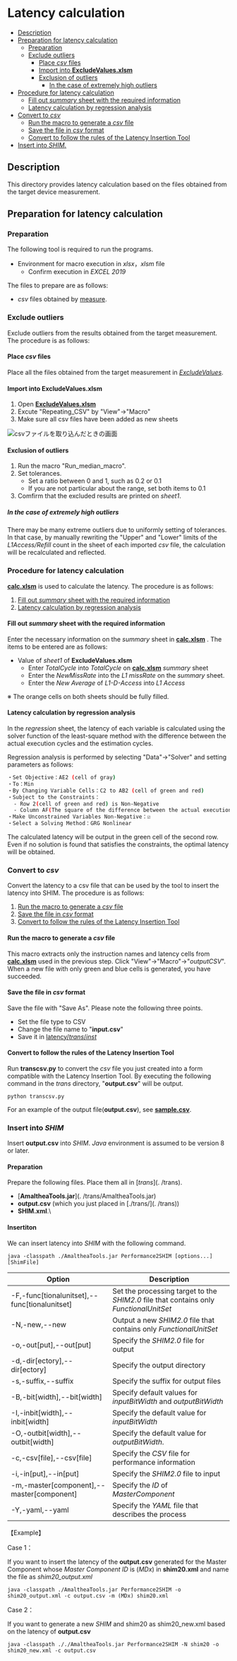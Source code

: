 # Latency calculation


  - [Description](#description)
  - [Preparation for latency calculation](#preparation-for-latency-calculation)
    - [Preparation](#preparation)
    - [Exclude outliers](#exclude-outliers)
      - [Place *csv* files](#place-csv-files)
      - [Import into **ExcludeValues.xlsm**](#import-into-excludevaluesxlsm)
      - [Exclusion of outliers](#exclusion-of-outliers)
        - [In the case of extremely high outliers](#in-the-case-of-extremely-high-outliers)
  - [Procedure for latency calculation](#procedure-for-latency-calculation)
      - [Fill out *summary* sheet with the required information](#fill-out-summary-sheet-with-the-required-information)
      - [Latency calculation by regression analysis](#latency-calculation-by-regression-analysis)
  - [Convert to *csv*](#convert-to-csv)
      - [Run the macro to generate a *csv* file](#run-the-macro-to-generate-a-csv-file)
      - [Save the file in *csv* format](#save-the-file-in-csv-format)
      - [Convert to follow the rules of the Latency Insertion Tool](#convert-to-follow-the-rules-of-the-latency-insertion-tool)
  - [Insert into  *SHIM*.](#insert-into--shim)

## Description

This directory provides latency calculation based on the files obtained from the target device measurement.

## Preparation for latency calculation
### Preparation

The following tool is required to run the programs.

+ Environment for macro execution in *xlsx*，*xlsm* file
  + Confirm execution in *EXCEL 2019*

The files to prepare are as follows:

+ *csv* files obtained by [measure](../measure).

### Exclude outliers

Exclude outliers from the results obtained from the target measurement. 
The procedure is as follows:

#### Place *csv* files

Place all the files obtained from the target measurement in [*ExcludeValues*](/ExcludeValues).

#### Import into **ExcludeValues.xlsm** 

1. Open [**ExcludeValues.xlsm**](/ExcludeValues/ExcludeValues.xlsm) 
2. Excute "Repeating_CSV" by "View"->"Macro"
3. Make sure all csv files have been added as new sheets

![csvファイルを取り込んだときの画面](../images/csv.bmp)

#### Exclusion of outliers

1. Run the macro "Run_median_macro".
2. Set tolerances.
   + Set a ratio between 0 and 1, such as 0.2 or 0.1
   + If you are not particular about the range, set both items to 0.1
3. Comfirm that the excluded results are printed on *sheet1*.

##### In the case of extremely high outliers

There may be many extreme outliers due to uniformly setting of tolerances.
In that case, by manually rewriting the "Upper" and "Lower" limits of the *L1Access/Refill* count in the sheet of each imported *csv* file, the calculation will be recalculated and reflected.

### Procedure for latency calculation

[**calc.xlsm**](/calc.xlsm) is used to calculate the latency. 
The procedure is as follows:

1. [Fill out *summary* sheet with the required information](#fill-out-summary-sheet-with-the-required-information)
2. [Latency calculation by regression analysis](#latency-calculation-by-regression-analysis)

#### Fill out *summary* sheet with the required information

Enter the necessary information on the *summary* sheet in [**calc.xlsm**](/calc.xlsm) .
The items to be entered are as follows:

+ Value of *sheet1* of **ExcludeValues.xlsm**
  + Enter *TotalCycle* into *TotalCycle* on [**calc.xlsm**](/calc.xlsm) *summary* sheet
  + Enter the *NewMissRate* into the *L1 missRate* on the *summary* sheet.
  + Enter the *New Average* of *L1-D-Access* into *L1 Access*

※ The orange cells on both sheets should be fully filled.

#### Latency calculation by regression analysis

In the *regression* sheet, the latency of each variable is calculated using the solver function of the least-square method with the difference between the actual execution cycles and the estimation cycles.

Regression analysis is performed by selecting "Data"->"Solver" and setting parameters as follows:

```bash
・Set Objective：AE2 (cell of gray)
・To：Min
・By Changing Variable Cells：C2 to AB2 (cell of green and red)
・Subject to the Constraints：
  - Row 2(cell of green and red) is Non-Negative
  - Column AF(The square of the difference between the actual execution cycle and the estimation cycle) is within ±0.2
・Make Unconstrained Variables Non-Negative：☑
・Select a Solving Method：GRG Nonlinear
```

The calculated latency will be output in the green cell of the second row.
Even if no solution is found that satisfies the constraints, the optimal latency will be obtained.

### Convert to *csv*

Convert the latency to a csv file that can be used by the tool to insert the latency into SHIM. 
The procedure is as follows:

1. [Run the macro to generate a *csv* file](#run-the-macro-to-generate-a-csv-file)
2. [Save the file in *csv* format](#save-the-file-in-csv-format)
3. [Convert to follow the rules of the Latency Insertion Tool](#convert-to-follow-the-rules-of-the-latency-insertion-tool)

#### Run the macro to generate a *csv* file

This macro extracts only the instruction names and latency cells from [**calc.xlsm**](/calc.xlsm) used in the previous step.
Click "View"->"Macro"->"*outputCSV*". 
When a new file with only green and blue cells is generated, you have succeeded.

#### Save the file in *csv* format

Save the file with "Save As". Please note the following three points.

+ Set the file type to CSV
+ Change the file name to "**input.csv**"
+ Save it in [latency/*trans*/*inst*](trans/inst)

#### Convert to follow the rules of the Latency Insertion Tool

Run **transcsv.py** to convert the *csv* file you just created into a form compatible with the Latency Insertion Tool.
By executing the following command in the *trans* directory, "**output.csv**" will be output.

`python transcsv.py`

For an example of the output file(**output.csv**), see [**sample.csv**](./trans/sample.csv).

### Insert into *SHIM*

Insert **output.csv** into *SHIM*.
*Java* environment is assumed to be version 8 or later.

#### Preparation

Prepare the following files. Place them all in [*trans*](. /trans).

+ [**AmaltheaTools.jar**](. /trans/AmaltheaTools.jar)
+ **output.csv** (which you just placed in [./trans/](. /trans))
+ **SHIM.xml**.\

#### Insertiton

We can insert latency into *SHIM* with the following command.

```console
java -classpath ./AmaltheaTools.jar Performance2SHIM [options...] [ShimFile]
```

|Option　　                                            |Description                                                                             |
|---                                                   |---                                                                                     |
|\-F,\-func\[tionalunitset\],\-\-func\[tionalunitset\] |Set the processing target to the _SHIM2\.0_ file that contains only _FunctionalUnitSet_ |
|\-N,\-new,\-\-new                                     |Output a new _SHIM2\.0_ file that contains only _FunctionalUnitSet_                     |
|\-o,\-out\[put\],\-\-out\[put\]                       |Specify the _SHIM2\.0_ file for output                                                  |
|\-d,\-dir\[ectory\],\-\-dir\[ectory\]                 |Specify the output directory                                                            |
|\-s,\-suffix,\-\-suffix                               |Specify the suffix for output files                                                     |
|\-B,\-bit\[width\],\-\-bit\[width\]                   |Specify default values for _inputBitWidth_ and _outputBitWidth_                         |
|\-I,\-inbit\[width\],\-\-inbit\[width\]               |Specify the default value for _inputBitWidth_                                           |
|\-O,\-outbit\[width\],\-\-outbit\[width\]             |Specify the default value for _outputBitWidth_.                                         |
|\-c,\-csv\[file\],\-\-csv\[file\]                     |Specify the _CSV_ file for performance information                                      |
|\-i,\-in\[put\],\-\-in\[put\]                         |Specify the _SHIM2\.0_ file to input                                                    |
|\-m,\-master\[component\],\-\-master\[component\]     |Specify the _ID_ of _MasterComponent_                                                   |
|\-Y,\-yaml,\-\-yaml                                   |Specify the _YAML_ file that describes the process                                      |


【Example】

Case 1：

If you want to insert the latency of the **output.csv** generated for the Master Component whose *Master Component ID* is (*MDx*) in **shim20.xml** and name the file as *shim20_output.xml*

```console
java -classpath ./AmaltheaTools.jar Performance2SHIM -o shim20_output.xml -c output.csv -m (MDx) shim20.xml
```

Case 2：

If you want to generate a new *SHIM* and shim20 as shim20_new.xml based on the latency of **output.csv**

```console
java -classpath ././AmaltheaTools.jar Performance2SHIM -N shim20 -o shim20_new.xml -c output.csv
```